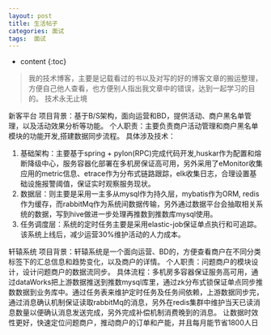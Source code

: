 ```yaml
---
layout: post
title: 生活帖子
categories: 面试
tags:  面试
---
```


* content
{:toc}

> 我的技术博客，主要是记载看过的书以及对写的好的博客文章的搬运整理，方便自己他人查看，也方便别人指出我文章中的错误，达到一起学习的目的。
> 技术永无止境

新客平台
项目背景：基于B/S架构，面向运营和BD，提供活动、商户黑名单管理，以及活动效果分析等功能。
个人职责：主要负责商户活动管理和商户黑名单模块的功能开发,搭建数据同步流程。
具体涉及技术：
1. 基础架构：主要基于spring + pylon(RPC)完成代码开发,huskar作为配置和熔断降级中心，服务容器化部署在多机房保证高可用，另外采用了eMonitor收集应用的metric信息、etrace作为分布式链路跟踪，elk收集日志，合理设置基础设施报警阈值，保证实时观察服务现状。
2. 数据层：则主要是采用一主多从mysql作为持久层，mybatis作为ORM, redis作为缓存，而rabbitMq作为系统间数据传输，另外通过数据平台会抽取相关系统的数据，写到hive做进一步处理再推数到推数库mysql使用。
3. 任务调度层：系统的定时任务主要是采用elastic-job保证单点执行和可追踪。
该系统上线后，减少运营30%维护活动的人力成本。

轩辕系统
项目背景：轩辕系统是一个面向运营、BD的，方便查看商户在不同分类标签下的汇总信息和趋势变化，以及商户的详情。
个人职责：问题商户的模块设计，设计问题商户的数据流同步。
具体流程：多机房多容器保证服务高可用，通过dataWorks把上游数据推送到推数mysql库里，通过zk分布式锁保证单点同步推数数据到业务库中。通过任务表来维护定时任务及任务间依赖，上游数据同步完，通过消息确认机制保证读取rabbitMq的消息，另外在redis集群中维护当天已读消息数量以便确认消息发送完成，另外完成补偿机制消费晚到的消息。
让数据时效性更好，快速定位问题商户，推动商户的订单和产能，并且每月能节省1800人日

